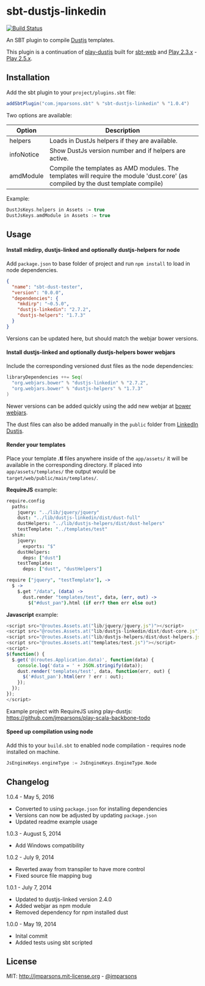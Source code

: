 # sbt-dustjs-linkedin

[![Build Status](https://api.travis-ci.org/jmparsons/sbt-dustjs-linkedin.png?branch=master)](https://travis-ci.org/jmparsons/sbt-dustjs-linkedin)

An SBT plugin to compile [Dustjs](https://github.com/linkedin/dustjs) templates.

This plugin is a continuation of [play-dustjs][play-dustjs] built for [sbt-web][sbt-web] and [Play 2.3.x][play] -  [Play 2.5.x][play].

## Installation

Add the sbt plugin to your `project/plugins.sbt` file:

```scala
addSbtPlugin("com.jmparsons.sbt" % "sbt-dustjs-linkedin" % "1.0.4")
```

Two options are available:

Option              | Description
--------------------|------------------------------------------------------
helpers             | Loads in DustJs helpers if they are available.
infoNotice          | Show DustJs version number and if helpers are active.
amdModule	    | Compile the templates as AMD modules. The templates will require the module 'dust.core' (as compiled by the dust template compile)

Example:

```scala
DustJsKeys.helpers in Assets := true
DustJsKeys.amdModule in Assets := true
```

## Usage

#### Install mkdirp, dustjs-linked and optionally dustjs-helpers for node

Add `package.json` to base folder of project and run `npm install` to load in node dependencies.

```json
{
  "name": "sbt-dust-tester",
  "version": "0.0.0",
  "dependencies": {
    "mkdirp": "~0.5.0",
    "dustjs-linkedin": "2.7.2",
    "dustjs-helpers": "1.7.3"
  }
}
```

Versions can be updated here, but should match the webjar bower versions.

#### Install dustjs-linked and optionally dustjs-helpers bower webjars

Include the corresponding versioned dust files as the node dependencies:

```scala
libraryDependencies ++= Seq(
  "org.webjars.bower" % "dustjs-linkedin" % "2.7.2",
  "org.webjars.bower" % "dustjs-helpers" % "1.7.3"
)
```

Newer versions can be added quickly using the add new webjar at [bower webjars](http://www.webjars.org/bower).

The dust files can also be added manually in the `public` folder from [LinkedIn Dustjs](http://linkedin.github.io/dustjs/).

#### Render your templates

Place your template **.tl** files anywhere inside of the `app/assets/` it will be available in the corresponding directory. If placed into `app/assets/templates/` the output would be `target/web/public/main/templates/`.

**RequireJS** example:

```coffeescript
require.config
  paths:
    jquery: "../lib/jquery/jquery"
    dust: "../lib/dustjs-linkedin/dist/dust-full"
    dustHelpers: "../lib/dustjs-helpers/dist/dust-helpers"
    testTemplate: "../templates/test"
  shim:
    jquery:
      exports: "$"
    dustHelpers:
      deps: ["dust"]
    testTemplate:
      deps: ["dust", "dustHelpers"]

require ["jquery", "testTemplate"], ->
  $ ->
    $.get "/data", (data) ->
      dust.render "templates/test", data, (err, out) ->
        $("#dust_pan").html (if err? then err else out)
```

**Javascript** example:

```javascript
<script src="@routes.Assets.at("lib/jquery/jquery.js")"></script>
<script src="@routes.Assets.at("lib/dustjs-linkedin/dist/dust-core.js")"></script>
<script src="@routes.Assets.at("lib/dustjs-helpers/dist/dust-helpers.js")"></script>
<script src="@routes.Assets.at("templates/test.js")"></script>
<script>
$(function() {
  $.get('@(routes.Application.data)', function(data) {
    console.log('data = ' + JSON.stringify(data));
    dust.render('templates/test', data, function(err, out) {
      $('#dust_pan').html(err ? err : out);
    });
  });
});
</script>
```

Example project with RequireJS using play-dustjs: <https://github.com/jmparsons/play-scala-backbone-todo>

#### Speed up compilation using node

Add this to your `build.sbt` to enabled node compilation - requires node installed on machine.

```scala
JsEngineKeys.engineType := JsEngineKeys.EngineType.Node
```

## Changelog

1.0.4 - May 5, 2016

- Converted to using `package.json` for installing dependencies
- Versions can now be adjusted by updating `package.json`
- Updated readme example usage

1.0.3 - August 5, 2014

- Add Windows compatibility

1.0.2 - July 9, 2014

- Reverted away from transpiler to have more control
- Fixed source file mapping bug

1.0.1 - July 7, 2014

- Updated to dustjs-linked version 2.4.0
- Added webjar as npm module
- Removed dependency for npm installed dust

1.0.0 - May 19, 2014

- Inital commit
- Added tests using sbt scripted

## License
MIT: <http://jmparsons.mit-license.org> - [@jmparsons](http://twitter.com/jmparsons)

[play]: http://www.playframework.com/
[play-dustjs]: https://github.com/jmparsons/play-dustjs
[sbt-web]: https://github.com/sbt/sbt-web
[webjars]: http://www.webjars.org/
